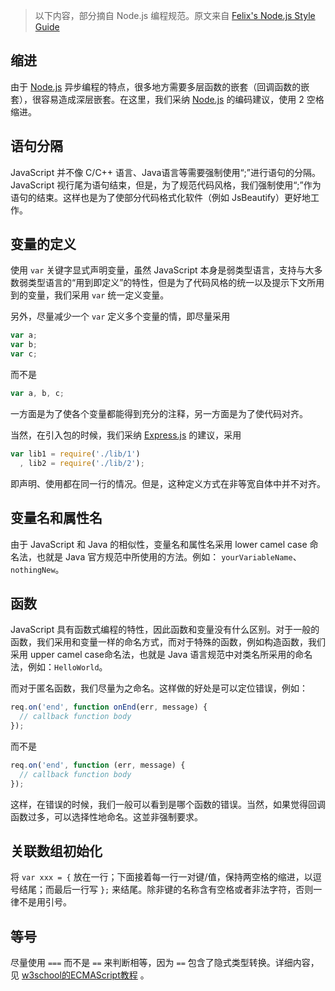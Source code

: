 > 以下内容，部分摘自 Node.js 编程规范。原文来自 [Felix's Node.js Style Guide][1]

## 缩进

由于 [Node.js][2] 异步编程的特点，很多地方需要多层函数的嵌套（回调函数的嵌套），很容易造成深层嵌套。在这里，我们采纳 [Node.js][2] 的编码建议，使用 2 空格缩进。

## 语句分隔

JavaScript 并不像 C/C++ 语言、Java语言等需要强制使用“;”进行语句的分隔。JavaScript 视行尾为语句结束，但是，为了规范代码风格，我们强制使用“;”作为语句的结束。这样也是为了使部分代码格式化软件（例如 JsBeautify）更好地工作。

## 变量的定义

使用 `var` 关键字显式声明变量，虽然 JavaScript 本身是弱类型语言，支持与大多数弱类型语言的“用到即定义”的特性，但是为了代码风格的统一以及提示下文所用到的变量，我们采用 `var` 统一定义变量。

另外，尽量减少一个 `var` 定义多个变量的情，即尽量采用

```javascript
var a;
var b;
var c;
```

而不是

```javascript
var a, b, c;
```

一方面是为了使各个变量都能得到充分的注释，另一方面是为了使代码对齐。

当然，在引入包的时候，我们采纳 [Express.js][3] 的建议，采用

```javascript
var lib1 = require('./lib/1')
  , lib2 = require('./lib/2');
```

即声明、使用都在同一行的情况。但是，这种定义方式在非等宽自体中并不对齐。

## 变量名和属性名

由于 JavaScript 和 Java 的相似性，变量名和属性名采用 lower camel case 命名法，也就是 Java 官方规范中所使用的方法。例如： `yourVariableName`、`nothingNew`。

## 函数

JavaScript 具有函数式编程的特性，因此函数和变量没有什么区别。对于一般的函数，我们采用和变量一样的命名方式，而对于特殊的函数，例如构造函数，我们采用 upper camel case命名法，也就是 Java 语言规范中对类名所采用的命名法，例如：`HelloWorld`。

而对于匿名函数，我们尽量为之命名。这样做的好处是可以定位错误，例如：

```javascript
req.on('end', function onEnd(err, message) {
  // callback function body
});
```

而不是

```javascript
req.on('end', function (err, message) {
  // callback function body
});
```

这样，在错误的时候，我们一般可以看到是哪个函数的错误。当然，如果觉得回调函数过多，可以选择性地命名。这並非强制要求。

## 关联数组初始化

将 `var xxx = {` 放在一行；下面接着每一行一对键/值，保持两空格的缩进，以逗号结尾；而最后一行写 `};` 来结尾。除非键的名称含有空格或者非法字符，否则一律不是用引号。

## 等号

尽量使用 `===` 而不是 `==` 来判断相等，因为 `==` 包含了隐式类型转换。详细内容，见 [w3school的ECMAScript教程](http://www.w3school.com.cn) 。


[1]: http://nodeguide.com/style.html "Felix's Node.js Style Guide"
[2]: http://www.nodejs.org/ "Node.js Document Site"
[3]: http://expressjs.com "Express.js Web "
